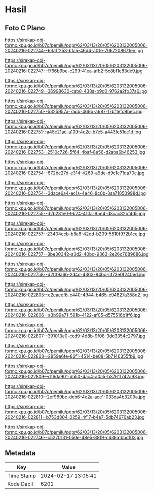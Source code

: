 # Hasil

## Foto C Plano

https://sirekap-obj-formc.kpu.go.id/b07c/pemilu/pdpr/62/03/13/20/05/6203132005006-20240216-022744--63a1f253-bfa5-46d4-a01e-7067208671ee.jpg

https://sirekap-obj-formc.kpu.go.id/b07c/pemilu/pdpr/62/03/13/20/05/6203132005006-20240216-022747--f766b9be-c299-41ea-afb2-5c8bf1e83de9.jpg

https://sirekap-obj-formc.kpu.go.id/b07c/pemilu/pdpr/62/03/13/20/05/6203132005006-20240216-022749--36998630-cab8-438a-b9d0-9762a2fb37a6.jpg

https://sirekap-obj-formc.kpu.go.id/b07c/pemilu/pdpr/62/03/13/20/05/6203132005006-20240216-022750--5325957a-7adb-469b-a687-f7bf1efd9bec.jpg

https://sirekap-obj-formc.kpu.go.id/b07c/pemilu/pdpr/62/03/13/20/05/6203132005006-20240216-022751--a45c21ac-a109-4e2e-b7e5-a443fc51cc1d.jpg

https://sirekap-obj-formc.kpu.go.id/b07c/pemilu/pdpr/62/03/13/20/05/6203132005006-20240216-022753--2510c726-5f64-4baf-8e56-d2aba6b46253.jpg

https://sirekap-obj-formc.kpu.go.id/b07c/pemilu/pdpr/62/03/13/20/05/6203132005006-20240216-022754--672bc27d-e314-4269-a9de-d9c1c71da70c.jpg

https://sirekap-obj-formc.kpu.go.id/b07c/pemilu/pdpr/62/03/13/20/05/6203132005006-20240216-022754--3dace6a4-ec1a-4e46-8c0b-3aa71850998d.jpg

https://sirekap-obj-formc.kpu.go.id/b07c/pemilu/pdpr/62/03/13/20/05/6203132005006-20240216-022755--d2b281e0-9b24-410a-95e4-d3cac82bf4d5.jpg

https://sirekap-obj-formc.kpu.go.id/b07c/pemilu/pdpr/62/03/13/20/05/6203132005006-20240216-022757--23404ccb-b8a6-42dd-b209-5510f972b1ce.jpg

https://sirekap-obj-formc.kpu.go.id/b07c/pemilu/pdpr/62/03/13/20/05/6203132005006-20240216-022757--8be30342-a0d2-40bd-9363-2e26c7689686.jpg

https://sirekap-obj-formc.kpu.go.id/b07c/pemilu/pdpr/62/03/13/20/05/6203132005006-20240216-022758--d2f39a6b-2d4d-4363-84bc-cf73e0f240ed.jpg

https://sirekap-obj-formc.kpu.go.id/b07c/pemilu/pdpr/62/03/13/20/05/6203132005006-20240216-022805--e2eaeef6-c440-4944-b465-e94827a358d2.jpg

https://sirekap-obj-formc.kpu.go.id/b07c/pemilu/pdpr/62/03/13/20/05/6203132005006-20240216-022806--a3b99a71-591b-4122-af05-d575516b1ff6.jpg

https://sirekap-obj-formc.kpu.go.id/b07c/pemilu/pdpr/62/03/13/20/05/6203132005006-20240216-022807--391013e0-ccd9-4d8b-9f08-3dd3354c2797.jpg

https://sirekap-obj-formc.kpu.go.id/b07c/pemilu/pdpr/62/03/13/20/05/6203132005006-20240216-022808--2859a6fe-86f1-4514-be08-5b7146355fb9.jpg

https://sirekap-obj-formc.kpu.go.id/b07c/pemilu/pdpr/62/03/13/20/05/6203132005006-20240216-022809--d16da901-db50-4ac4-a0a5-b37611742a93.jpg

https://sirekap-obj-formc.kpu.go.id/b07c/pemilu/pdpr/62/03/13/20/05/6203132005006-20240216-022810--2ef969bc-ddb6-4e2a-ace1-033da4b3209a.jpg

https://sirekap-obj-formc.kpu.go.id/b07c/pemilu/pdpr/62/03/13/20/05/6203132005006-20240216-022811--b753d804-0259-4f17-b4e7-5db74676ab23.jpg

https://sirekap-obj-formc.kpu.go.id/b07c/pemilu/pdpr/62/03/13/20/05/6203132005006-20240216-022746--c5270131-050e-48e5-88f9-c639a1bbc103.jpg


## Metadata

| Key        | Value               |
| ---------- | ------------------- |
| Time Stamp | 2024-02-17 13:05:41 |
| Kode Dapil | 6201                |



